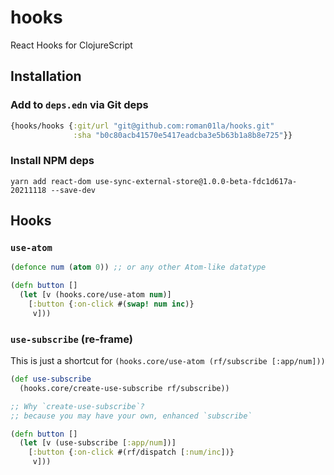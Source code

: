 # hooks
React Hooks for ClojureScript

## Installation
### Add to `deps.edn` via Git deps
```clojure
{hooks/hooks {:git/url "git@github.com:roman01la/hooks.git"
              :sha "b0c80acb41570e5417eadcba3e5b63b1a8b8e725"}}
```
### Install NPM deps
```shell
yarn add react-dom use-sync-external-store@1.0.0-beta-fdc1d617a-20211118 --save-dev
```

## Hooks

### `use-atom`
```clojure
(defonce num (atom 0)) ;; or any other Atom-like datatype

(defn button []
  (let [v (hooks.core/use-atom num)]
    [:button {:on-click #(swap! num inc)}
     v]))
```

### `use-subscribe` (re-frame)
This is just a shortcut for `(hooks.core/use-atom (rf/subscribe [:app/num]))`
```clojure
(def use-subscribe
  (hooks.core/create-use-subscribe rf/subscribe))

;; Why `create-use-subscribe`?
;; because you may have your own, enhanced `subscribe`

(defn button []
  (let [v (use-subscribe [:app/num])]
    [:button {:on-click #(rf/dispatch [:num/inc])}
     v]))
```
